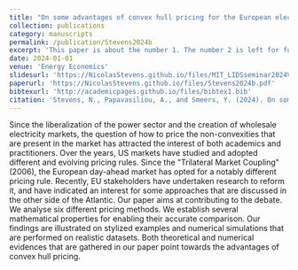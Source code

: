 ```yaml
---
title: "On some advantages of convex hull pricing for the European electricity auction"
collection: publications
category: manuscripts
permalink: /publication/Stevens2024b
excerpt: 'This paper is about the number 1. The number 2 is left for future work.'
date: 2024-01-01
venue: 'Energy Economics'
slidesurl: 'https://NicolasStevens.github.io/files/MIT_LIDSseminar2024Vsent.pdf'
paperurl: 'https://NicolasStevens.github.io/files/Stevens2024b.pdf'
bibtexurl: 'http://academicpages.github.io/files/bibtex1.bib'
citation: 'Stevens, N., Papavasiliou, A., and Smeers, Y. (2024). On some advantages of convex hull pricing for the European electricity auction. Energy Economics, 134, 107542.'
---
```

Since the liberalization of the power sector and the creation of wholesale electricity markets, the question of how to price the non-convexities that are present in the market has attracted the interest of both academics and practitioners. Over the years, US markets have studied and adopted different and evolving pricing rules. Since the "Trilateral Market Coupling" (2006), the European day-ahead market has opted for a notably different pricing rule. Recently, EU stakeholders have undertaken research to reform it, and have indicated an interest for some approaches that are discussed in the other side of the Atlantic. Our paper aims at contributing to the debate. We analyse six different pricing methods. We establish several mathematical properties for enabling their accurate comparison. Our findings are illustrated on stylized examples and numerical simulations that are performed on realistic datasets. Both theoretical and numerical evidences that are gathered in our paper point towards the advantages of convex hull pricing.
